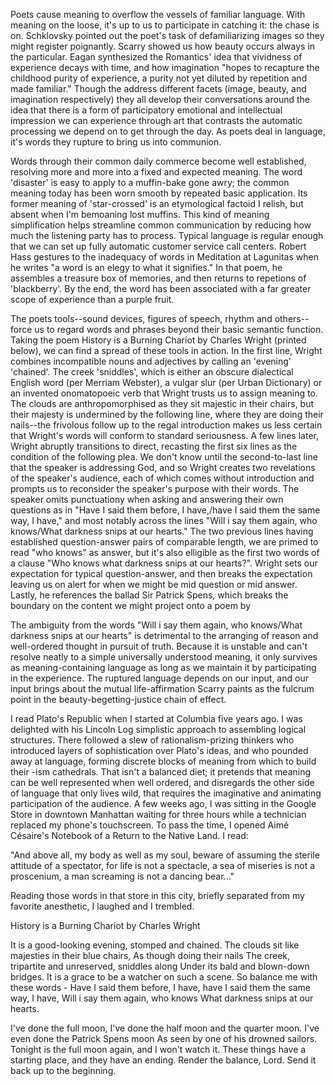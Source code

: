 Poets cause meaning to overflow the vessels of familiar language. With meaning on the loose, it's up to us to participate in catching it: the chase is on. Schklovsky pointed out the poet's task of defamiliarizing images so they might register poignantly. Scarry showed us how beauty occurs always in the particular. Eagan synthesized the Romantics' idea that vividness of experience decays with time, and how imagination "hopes to recapture the childhood purity of experience, a purity not yet diluted by repetition and made familiar." Though the address different facets (image, beauty, and imagination respectively) they all develop their conversations around the idea that there is a form of participatory emotional and intellectual impression we can experience through art that contrasts the automatic processing we depend on to get through the day. As poets deal in language, it's words they rupture to bring us into communion.

Words through their common daily commerce become well established, resolving more and more into a fixed and expected meaning. The word 'disaster' is easy to apply to a muffin-bake gone awry; the common meaning today has been worn smooth by repeated basic application. Its former meaning of 'star-crossed' is an etymological factoid I relish, but absent when I'm bemoaning lost muffins. This kind of meaning simplification helps streamline common communication by reducing how much the listening party has to process. Typical language is regular enough that we can set up fully automatic customer service call centers. Robert Hass gestures to the inadequacy of words in Meditation at Lagunitas when he writes "a word is an elegy to what it signifies." In that poem, he assembles a treasure box of memories, and then returns to repetions of 'blackberry'. By the end, the word has been associated with a far greater scope of experience than a purple fruit.

The poets tools--sound devices, figures of speech, rhythm and others--force us to regard words and phrases beyond their basic semantic function. Taking the poem History is a Burning Chariot by Charles Wright (printed below), we can find a spread of these tools in action. In the first line, Wright combines incompatible nouns and adjectives by calling an 'evening' 'chained'. The creek 'sniddles', which is either an obscure dialectical English word (per Merriam Webster), a vulgar slur (per Urban Dictionary) or an invented onomatopoeic verb that Wright trusts us to assign meaning to. The clouds are anthropomorphised as they sit majestic in their chairs, but their majesty is undermined by the following line, where they are doing their nails--the frivolous follow up to the regal introduction makes us less certain that Wright's words will conform to standard seriousness. A few lines later, Wright abruptly transitions to direct, recasting the first six lines as the condition of the following plea. We don't know until the second-to-last line that the speaker is addressing God, and so Wright creates two revelations of the speaker's audience, each of which comes without introduction and prompts us to reconsider the speaker's purpose with their words. The speaker omits punctuationy when asking and answering their own questions as in "Have I said them before, I have,/have I said them the same way, I have," and most notably across the lines "Will i say them again, who knows/What darkness snips at our hearts." The two previous lines having established question-answer pairs of comparable length, we are primed to read "who knows" as answer, but it's also elligible as the first two words of a clause "Who knows what darkness snips at our hearts?". Wright sets our expectation for typical question-answer, and then breaks the expectation leaving us on alert for when we might be mid question or mid answer. Lastly, he references the ballad Sir Patrick Spens, which breaks the boundary on the content we might project onto a poem by

The ambiguity from the words "Will i say them again, who knows/What darkness snips at our hearts" is detrimental to the arranging of reason and well-ordered thought in pursuit of truth. Because it is unstable and can't resolve neatly to a simple universally understood meaning, it only survives as meaning-containing language as long as we maintain it by participating in the experience. The ruptured language depends on our input, and our input brings about the mutual life-affirmation Scarry paints as the fulcrum point in the beauty-begetting-justice chain of effect. 

I read Plato's Republic when I started at Columbia five years ago. I was delighted with his Lincoln Log simplistic approach to assembling logical structures. There followed a slew of rationalism-prizing thinkers who introduced layers of sophistication over Plato's ideas, and who pounded away at language, forming discrete blocks of meaning from which to build their -ism cathedrals. That isn't a balanced diet; it pretends that meaning can be well represented when well ordered, and disregards the other side of language that only lives wild, that requires the imaginative and animating participation of the audience. A few weeks ago, I was sitting in the Google Store in downtown Manhattan waiting for three hours while a technician replaced my phone's touchscreen. To pass the time, I opened Aimé Césaire's Notebook of a Return to the Native Land. I read:

"And above all, my body as well as my soul, beware of assuming the sterile attitude of a spectator, for life is not a spectacle, a sea of miseries is not a proscenium, a man screaming is not a dancing bear..."

Reading those words in that store in this city, briefly separated from my favorite anesthetic, I laughed and I trembled.

History is a Burning Chariot
by Charles Wright

It is a good-looking evening, stomped and chained.
The clouds sit like majesties in their blue chairs,
    As though doing their nails
The creek, tripartite and unreserved, sniddles along
Under its bald and blown-down bridges.
It is a grace to be a watcher on such a scene.
So balance me with these words -
Have I said them before, I have,
    have I said them the same way, I have,
Will i say them again, who knows
        What darkness snips at our hearts.

I've done the full moon, I've done the half moon and the
	quarter moon.
I've even done the Patrick Spens moon
As seen by one of his drowned sailors.
Tonight is the full moon again, and I won't watch it.
These things have a starting place, and they have an ending.
Render the balance, Lord.
         Send it back up to the beginning.
